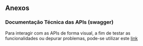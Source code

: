 ## Anexos

### Documentação Técnica das APIs (swagger)

Para interagir com as APIs de forma visual, a fim de testar as funcionalidades ou depurar problemas, pode-se utilizar este [link](https://integration-api.robbyson.com/v1/docs/endpoints/)
